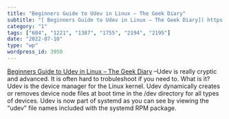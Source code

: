 ```yaml
---
title: "Beginners Guide to Udev in Linux – The Geek Diary"
subtitle: "[ Beginners Guide to Udev in Linux – The Geek Diary]( https://www.thegeekdiary.com/beginners-guide-t..."
category: "1"
tags: ["604", "1221", "1387", "1755", "2194", "2195"]
date: "2022-07-10"
type: "wp"
wordpress_id: 3950
---
```

[ Beginners Guide to Udev in Linux – The Geek Diary]( https://www.thegeekdiary.com/beginners-guide-to-udev-in-linux/) –Udev is really cryptic and advanced. It is often hard to trobuleshoot if you need to. What is it? Udev is the device manager for the Linux kernel. Udev dynamically creates or removes device node files at boot time in the /dev directory for all types of devices. Udev is now part of systemd as you can see by viewing the “udev” file names included with the systemd RPM package.